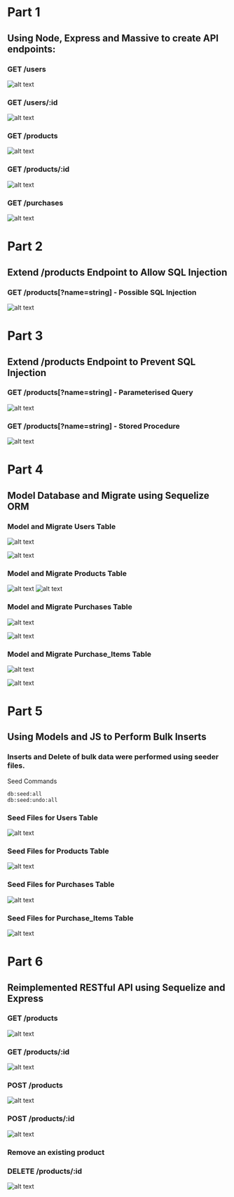 # Part 1

## Using Node, Express and Massive to create API endpoints:

### GET /users
![alt text](https://github.com/nicolamahon/2019-tudublin-cmpu4023/blob/C15755031-wks-1/worksheets/1-rest-sql-orm/screenshots/1.1_displayUsersInfo.PNG "1.1_displayUsersInfo")


### GET /users/:id
![alt text](https://github.com/nicolamahon/2019-tudublin-cmpu4023/blob/C15755031-wks-1/worksheets/1-rest-sql-orm/screenshots/1.2_displaySpecificUserInfoByID.PNG  "1.2_displaySpecificUserInfoByID")

### GET /products
![alt text](https://github.com/nicolamahon/2019-tudublin-cmpu4023/blob/C15755031-wks-1/worksheets/1-rest-sql-orm/screenshots/1.3_allProductsDESC.PNG  "1.3_allProductsDESC")

### GET /products/:id
![alt text](https://github.com/nicolamahon/2019-tudublin-cmpu4023/blob/C15755031-wks-1/worksheets/1-rest-sql-orm/screenshots/1.4_displaySpecificProductByID.PNG  "1.4_displaySpecificProductByID")

### GET /purchases
![alt text](https://github.com/nicolamahon/2019-tudublin-cmpu4023/blob/C15755031-wks-1/worksheets/1-rest-sql-orm/screenshots/1.5_displayAllPurchaseItems.PNG  "1.5_displayAllPurchaseItems")

# Part 2

## Extend /products Endpoint to Allow SQL Injection

### GET /products[?name=string] - Possible SQL Injection
![alt text](https://github.com/nicolamahon/2019-tudublin-cmpu4023/blob/C15755031-wks-1/worksheets/1-rest-sql-orm/screenshots/2_getProductByID_SQLinjection.PNG  "2_getProductByID_SQLinjection")

# Part 3

## Extend /products Endpoint to Prevent SQL Injection

### GET /products[?name=string] - Parameterised Query
![alt text](https://github.com/nicolamahon/2019-tudublin-cmpu4023/blob/C15755031-wks-1/worksheets/1-rest-sql-orm/screenshots/3.1_parameterisedQuery.PNG  "3.1_parameterisedQuery")

### GET /products[?name=string] - Stored Procedure
![alt text](https://github.com/nicolamahon/2019-tudublin-cmpu4023/blob/C15755031-wks-1/worksheets/1-rest-sql-orm/screenshots/3.2_storedProcedure.PNG  "3.2_storedProcedure")

# Part 4 

## Model Database and Migrate using Sequelize ORM

### Model and Migrate Users Table
![alt text](https://github.com/nicolamahon/2019-tudublin-cmpu4023/blob/C15755031-wks-1/worksheets/1-rest-sql-orm/screenshots/4_modelUsers.PNG  "4_modelUsers")

![alt text](https://github.com/nicolamahon/2019-tudublin-cmpu4023/blob/C15755031-wks-1/worksheets/1-rest-sql-orm/screenshots/4_migrateUsers.PNG  "4_migrateUsers")

### Model and Migrate Products Table
![alt text](https://github.com/nicolamahon/2019-tudublin-cmpu4023/blob/C15755031-wks-1/worksheets/1-rest-sql-orm/screenshots/4_modelProducts.PNG  "4_modelProducts")
![alt text](https://github.com/nicolamahon/2019-tudublin-cmpu4023/blob/C15755031-wks-1/worksheets/1-rest-sql-orm/screenshots/4_migrateProducts.PNG  "4_migrateProducts")

### Model and Migrate Purchases Table
![alt text](https://github.com/nicolamahon/2019-tudublin-cmpu4023/blob/C15755031-wks-1/worksheets/1-rest-sql-orm/screenshots/4_modelPurchases.PNG  "4_modelPurchases")

![alt text](https://github.com/nicolamahon/2019-tudublin-cmpu4023/blob/C15755031-wks-1/worksheets/1-rest-sql-orm/screenshots/4_migratePurchases.PNG  "4_migratePurchases")

### Model and Migrate Purchase_Items Table
![alt text](https://github.com/nicolamahon/2019-tudublin-cmpu4023/blob/C15755031-wks-1/worksheets/1-rest-sql-orm/screenshots/4_modelPurchaseItems.PNG  "4_modelPurchaseItems")

![alt text](https://github.com/nicolamahon/2019-tudublin-cmpu4023/blob/C15755031-wks-1/worksheets/1-rest-sql-orm/screenshots/4_migratePurchaseItems.PNG  "4_migratePurchaseItems")

# Part 5

## Using Models and JS to Perform Bulk Inserts

### Inserts and Delete of bulk data were performed using seeder files. 

Seed Commands
```
db:seed:all
db:seed:undo:all
```

### Seed Files for Users Table
![alt text](https://github.com/nicolamahon/2019-tudublin-cmpu4023/blob/C15755031-wks-1/worksheets/1-rest-sql-orm/screenshots/5_bulkInsertsUsers.PNG  "5_bulkInsertsUsers")

### Seed Files for Products Table
![alt text](https://github.com/nicolamahon/2019-tudublin-cmpu4023/blob/C15755031-wks-1/worksheets/1-rest-sql-orm/screenshots/5_bulkInsertsProducts.PNG  "5_bulkInsertsProducts")

### Seed Files for Purchases Table
![alt text](https://github.com/nicolamahon/2019-tudublin-cmpu4023/blob/C15755031-wks-1/worksheets/1-rest-sql-orm/screenshots/5_bulkInsertsPurchases.PNG  "5_bulkInsertsPurchases")

### Seed Files for Purchase_Items Table
![alt text](https://github.com/nicolamahon/2019-tudublin-cmpu4023/blob/C15755031-wks-1/worksheets/1-rest-sql-orm/screenshots/5_bulkInsertsPurchaseItems.PNG  "5_bulkInsertsPurchaseItems")

# Part 6

## Reimplemented RESTful API using Sequelize and Express

### GET /products
![alt text](https://github.com/nicolamahon/2019-tudublin-cmpu4023/blob/C15755031-wks-1/worksheets/1-rest-sql-orm/screenshots/6.1_listAllProducts.PNG  "6.1_listAllProducts")

### GET /products/:id
![alt text](https://github.com/nicolamahon/2019-tudublin-cmpu4023/blob/C15755031-wks-1/worksheets/1-rest-sql-orm/screenshots/6.2_displaySpecificProductByID.PNG  "6.2_displaySpecificProductByID")

### POST /products
![alt text](https://github.com/nicolamahon/2019-tudublin-cmpu4023/blob/C15755031-wks-1/worksheets/1-rest-sql-orm/screenshots/6.3_createNewProduct.PNG  "6.3_createNewProduct")

### POST /products/:id
![alt text](https://github.com/nicolamahon/2019-tudublin-cmpu4023/blob/C15755031-wks-1/worksheets/1-rest-sql-orm/screenshots/6.4_updateExistingProduct.PNG  "6.4_updateExistingProduct")

### Remove an existing product
### DELETE /products/:id
![alt text](https://github.com/nicolamahon/2019-tudublin-cmpu4023/blob/C15755031-wks-1/worksheets/1-rest-sql-orm/screenshots/6.5_deleteExistingProduct.PNG  "6.5_deleteExistingProduct")
